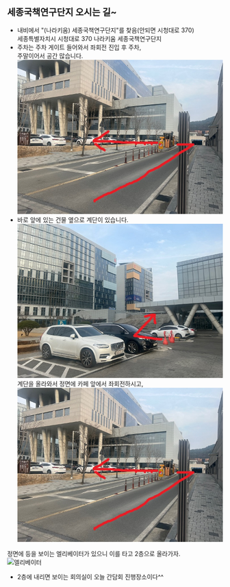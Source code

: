 ## 세종국책연구단지 오시는 길~
- 내비에서 "(나라키움) 세종국책연구단지"를 찾음(안되면 시청대로 370)<br />
세종특별자치시 시청대로 370 나라키움 세종국책연구단지
- 주차는 주차 게이트 들어와서 좌회전 진입 후 주차,<br />
주말이어서 공간 많습니다.<br />
![외부주차장](01_입구3.jpg)
- 바로 앞에 있는 건물 옆으로 계단이 있습니다.<br />
![계단](03_이동3.jpg)
계단을 올라와서 정면에 카페 앞에서 좌회전하시고,<br />
![외부주차장](01_입구3.jpg)





정면에 등을 보이는 엘리베이터가 있으니 이를 타고 2층으로 올라가자.<br />
![엘리베이터](NRCev.jpg)
- 2층에 내리면 보이는 회의실이 오늘 간담회 진행장소이다^^
